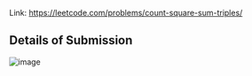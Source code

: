 Link: https://leetcode.com/problems/count-square-sum-triples/
## Details of Submission
![image](https://github.com/mgalang229/LeetCode-Count-Square-Sum-Triples/assets/51401355/42b7283c-117b-4b86-9b91-dadc847c3548)
